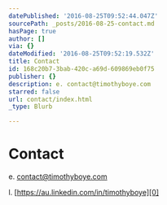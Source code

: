 ```yaml
---
datePublished: '2016-08-25T09:52:44.047Z'
sourcePath: _posts/2016-08-25-contact.md
hasPage: true
author: []
via: {}
dateModified: '2016-08-25T09:52:19.532Z'
title: Contact
id: 168c20b7-3bab-420c-a69d-609869eb0f75
publisher: {}
description: e. contact@timothyboye.com
starred: false
url: contact/index.html
_type: Blurb

---
```

# Contact

e. contact@timothyboye.com

l. [https://au.linkedin.com/in/timothyboye][0]

[0]: https://au.linkedin.com/in/timothyboye "https://au.linkedin.com/in/timothyboye"